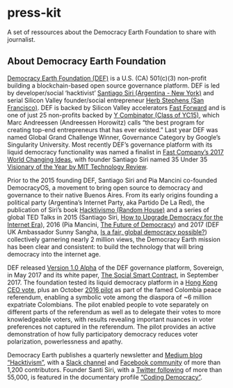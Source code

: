 # press-kit
A set of ressources about the Democracy Earth Foundation to share with journalist.
## About Democracy Earth Foundation 

[Democracy Earth Foundation (DEF)](https://www.ycombinator.com/companies/) is a U.S. (CA) 501(c)(3) non-profit  building a blockchain-based open source governance platform.  DEF is led by developer/social ‘hacktivist’ [Santiago Siri (Argentina - New York)](https://www.linkedin.com/in/santisiri/) and serial Silicon Valley founder/social entrepreneur [Herb Stephens (San Francisco)](https://www.linkedin.com/in/herb-stephens-56b0b21/).  DEF is backed by Silicon Valley accelerators [Fast Forward](https://www.ffwd.org/blog/democracy-earth/) and is one of just 25 non-profits backed by [Y Combinator (Class of YC15)](https://www.ycombinator.com/companies/), which Marc Andreessen (Andreessen Horowitz) calls “the best program for creating top-end entrepreneurs that has ever existed.”  Last year DEF was named Global Grand Challenge Winner, Governance Category by Google’s Singularity University.   Most recently DEF’s governance platform with its liquid democracy functionality was named a finalist in [Fast Company’s 2017 World Changing Ideas](https://www.fastcompany.com/3062386/democracy-is-getting-a-reboot-on-the-blockchain), with founder Santiago Siri named 35 Under 35 [Visionary of the Year by MIT Technology Review](https://www.technologyreview.es/listas/35-innovadores-con-menos-de-35/2017/visionarios/santiago-siri-argentina).

Prior to the 2015 founding DEF, Santiago Siri and Pia Mancini co-founded DemocracyOS, a movement to bring open source to democracy and governance to their native Buenos Aires. From its early origins founding a political party (Argentina’s Internet Party, aka Partido De La Red), the publication of Siri’s book [Hacktivismo (Random House)](https://www.amazon.com/Hacktivismo-alcance-revolucionar-poder-Spanish-ebook/dp/B0101233LE) and a series of global TED Talks in 2015 (Santiago Siri, [How to Upgrade Democracy for the Internet Era](https://www.ted.com/talks/pia_mancini_how_to_upgrade_democracy_for_the_internet_era)), 2016 (Pia Mancini, [The Future of Democracy](https://www.ted.com/talks/pia_mancini_how_to_upgrade_democracy_for_the_internet_era)) and 2017 (DEF UK Ambassador Sunny Sangha, [Is a fair, global democracy possible?](https://www.youtube.com/watch?v=tsz7MjMJ5J8)) collectively garnering nearly 2 million views, the Democracy Earth mission has been clear and consistent: to build the technology that will bring democracy into the internet age.   


DEF released [Version 1.0 Alpha](https://vote.democracy.earth/) of the DEF governance platform, Sovereign, in May 2017 and its white paper, [The Social Smart Contract](https://github.com/DemocracyEarth/paper/blob/master/README.mediawiki#The_Social_Smart_Contract), in September 2017.  The foundation tested its liquid democracy platform in a [Hong Kong CEO vote](https://www.youtube.com/watch?time_continue=1&v=kJohf9HVy1E), plus an October [2016 pilot](https://www.oecd.org/gov/innovative-government/embracing-innovation-in-government-colombia.pdf) as part of the famed Colombia peace referendum, enabling a symbolic vote among the diaspora of ~6 million expatriate Colombians. The pilot enabled  people to vote separately on different parts of the referendum as well as to delegate their votes to more knowledgeable voters, with results revealing important nuances in voter preferences not captured in the referendum. The pilot provides an active demonstration of how fully participatory democracy reduces voter polarization, powerlessness and apathy.

Democracy Earth publishes a quarterly newsletter and [Medium blog “Hacktivism”](https://words.democracy.earth/), with a [Slack channel](http://chat.democracy.earth/) and [Facebook community](https://www.facebook.com/DemocracyEarth/) of more than 1,200 contributors.  Founder Santi Siri, with a [Twitter following](https://twitter.com/santisiri) of more than 55,000, is featured in the documentary profile [“Coding Democracy”](https://www.youtube.com/watch?time_continue=3&v=nBxauY1f36A).
